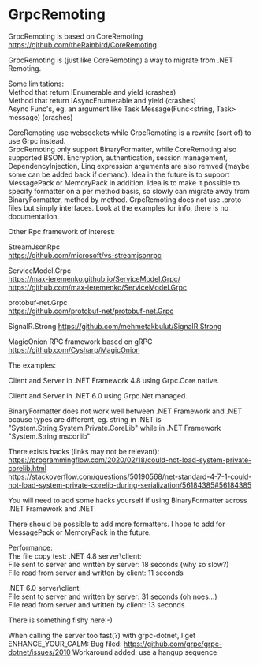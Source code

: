 # GrpcRemoting

GrpcRemoting is based on CoreRemoting  
https://github.com/theRainbird/CoreRemoting  

GrpcRemoting is (just like CoreRemoting) a way to migrate from .NET Remoting.  

Some limitations:  
Method that return IEnumerable and yield (crashes)  
Method that return IAsyncEnumerable and yield (crashes)  
Async Func's, eg. an argument like Task Message(Func<string, Task<string>> message) (crashes)  

CoreRemoting use websockets while GrpcRemoting is a rewrite (sort of) to use Grpc instead.  
GrpcRemoting only support BinaryFormatter, while CoreRemoting also supported BSON.
Encryption, authentication, session management, DependencyInjection, Linq expression arguments are also remved (maybe some can be added back if demand).
Idea in the future is to support MessagePack or MemoryPack in addition.
Idea is to make it possible to specify formatter on a per method basis, so slowly can migrate away from BinaryFormatter, method by method.
GrpcRemoting does not use .proto files but simply interfaces. Look at the examples for info, there is no documentation.  

Other Rpc framework of interest:

StreamJsonRpc  
https://github.com/microsoft/vs-streamjsonrpc  

ServiceModel.Grpc   
https://max-ieremenko.github.io/ServiceModel.Grpc/  
https://github.com/max-ieremenko/ServiceModel.Grpc  

protobuf-net.Grpc  
https://github.com/protobuf-net/protobuf-net.Grpc  

SignalR.Strong
https://github.com/mehmetakbulut/SignalR.Strong  

MagicOnion RPC framework based on gRPC
https://github.com/Cysharp/MagicOnion

The examples:

Client and Server in .NET Framework 4.8 using Grpc.Core native.

Client and Server in .NET 6.0 using Grpc.Net managed.

BinaryFormatter does not work well between .NET Framework and .NET bcause types are different,
eg. string in .NET is "System.String,System.Private.CoreLib" while in .NET Framework "System.String,mscorlib"

There exists hacks (links may not be relevant):
https://programmingflow.com/2020/02/18/could-not-load-system-private-corelib.html  
https://stackoverflow.com/questions/50190568/net-standard-4-7-1-could-not-load-system-private-corelib-during-serialization/56184385#56184385  

You will need to add some hacks yourself if using BinaryFormatter across .NET Framework and .NET

There should be possible to add more formatters. I hope to add for MessagePack or MemoryPack in the future.

Performance:  
The file copy test:
.NET 4.8 server\client:  
File sent to server and written by server: 18 seconds (why so slow?)  
File read from server and written by client: 11 seconds  

.NET 6.0 server\client:  
File sent to server and written by server: 31 seconds (oh noes...)  
File read from server and written by client: 13 seconds  

There is something fishy here:-)

When calling the server too fast(?) with grpc-dotnet, I get ENHANCE_YOUR_CALM:
Bug filed: https://github.com/grpc/grpc-dotnet/issues/2010
Workaround added: use a hangup sequence
